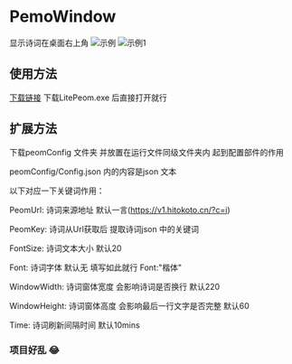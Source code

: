 # PemoWindow
 显示诗词在桌面右上角
 ![示例](https://github.com/TSIOJeft/PeomWindow/screen_shot.png)
 ![示例1](https://github.com/TSIOJeft/PeomWindow/screen_shot1.png)
 ## 使用方法
 [下载链接](https://github.com/TSIOJeft/PeomWindow/releases)
 下载LitePeom.exe 后直接打开就行
 ## 扩展方法
 
下载peomConfig 文件夹 并放置在运行文件同级文件夹内 起到配置部件的作用

peomConfig/Config.json 内的内容是json 文本

以下对应一下关键词作用：

PeomUrl: 诗词来源地址 默认一言(https://v1.hitokoto.cn/?c=i)

PeomKey: 诗词从Url获取后 提取诗词json 中的关键词

FontSize: 诗词文本大小 默认20

Font: 诗词字体 默认无 填写如此就行 Font:"楷体"

WindowWidth: 诗词窗体宽度 会影响诗词是否换行 默认220

WindowHeight: 诗词窗体高度 会影响最后一行文字是否完整 默认60

Time: 诗词刷新间隔时间 默认10mins
### 项目好乱 😂
